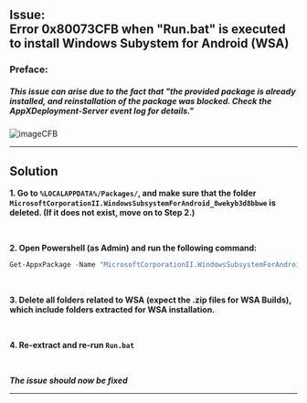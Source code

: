 ## Issue: </br> Error 0x80073CFB when "Run.bat" is executed to install Windows Subystem for Android (WSA)
### Preface:
##### This issue can arise due to the fact that "the provided package is already installed, and reinstallation of the package was blocked. Check the AppXDeployment-Server event log for details." 


![imageCFB](https://github.com/MustardChef/WSABuilds/assets/68516357/7e78c472-2b61-49d5-a01f-814cf20e1458)


---
## Solution

**1. Go to ``%LOCALAPPDATA%/Packages/``, and make sure that the folder ``MicrosoftCorporationII.WindowsSubsystemForAndroid_8wekyb3d8bbwe`` is deleted. (If it does not exist, move on to Step **2**.)**

<br>

**2. Open Powershell (as Admin) and run the following command:**

```powershell
Get-AppxPackage -Name "MicrosoftCorporationII.WindowsSubsystemForAndroid" -AllUsers | Remove-AppxPackage -AllUsers
```
<br>

**3. Delete all folders related to WSA (expect the .zip files for WSA Builds), which include folders extracted for WSA installation.**

<br>

**4. Re-extract and re-run ``Run.bat``**

<br>

***The issue should now be fixed***

---
